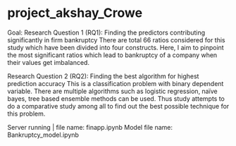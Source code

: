 # project_akshay_Crowe
Goal: 
Research Question 1 (RQ1): Finding the predictors contributing significantly in firm
bankruptcy
There are total 66 ratios considered for this study which have been divided into four
constructs. Here, I aim to pinpoint the most significant ratios which lead to
bankruptcy of a company when their values get imbalanced.

Research Question 2 (RQ2): Finding the best algorithm for highest prediction accuracy
This is a classification problem with binary dependent variable. There are multiple algorithms
such as logistic regression, naïve bayes, tree based ensemble methods can be used. Thus
study attempts to do a comparative study among all to find out the best possible technique for
this problem. 

Server running | file name: finapp.ipynb
Model file name: Bankruptcy_model.ipynb
